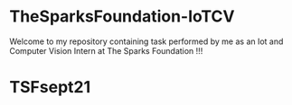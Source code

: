# TheSparksFoundation-IoTCV
Welcome to my repository containing task performed by me as an Iot and Computer Vision Intern at The Sparks Foundation !!!
# TSFsept21
